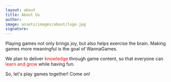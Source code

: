```yaml
---
layout: about
title: About Us
author: 
image: assets/images/about/logo.jpg
signature: 
---
```


Playing games not only brings joy, but also helps exercise the brain. Making games more meaningful is the goal of WannaGames. 

We plan to deliver <font color="#FF0000"> knowledge </font> through game content, so that everyone can  <font color="#FF0000"> learn and grow </font>while having fun.

So, let's play games together! Come on!
